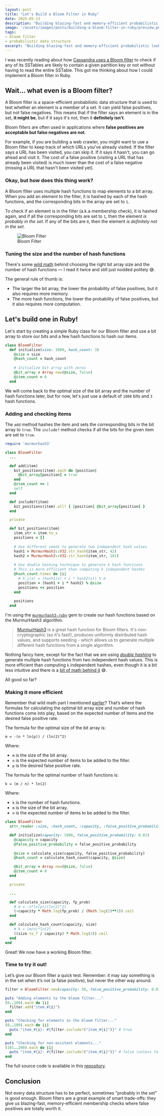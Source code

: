 ```yaml
---
layout: post
title: "Let's Build a Bloom Filter in Ruby"
date: 2025-05-13
description: "Building blazing-fast and memory-efficient probabilistic lookups in Ruby"
image: '/assets/images/posts/building-a-bloom-filter-in-ruby/preview.png'
tags:
- bloom filter
- probabilistic data structure
excerpt: "Building blazing-fast and memory-efficient probabilistic lookups in Ruby"
---
```


I was recently reading about how [Cassandra uses a Bloom filter](https://cassandra.apache.org/doc/4.1/cassandra/operating/bloom_filters.html) to check if any of its SSTables are likely to contain a given partition key or not without having to read the entire SSTable. This got me thinking about how I could implement a Bloom filter in Ruby.

## Wait... what even is a Bloom filter?

A Bloom filter is a space-efficient probabilistic data structure that is used to test whether an element is a member of a set. It can yield false positives, but not false negatives. This means that if the filter says an element is in the set, **it might be**, but if it says it's not, then it **definitely isn't**.

Bloom filters are often used in applications where **false positives are acceptable but false negatives are not**.

For example, if you are building a web crawler, you might want to use a Bloom filter to keep track of which URLs you've already visited. If the filter says a URL has been visited, you can skip it. If it says it hasn't, you can go ahead and visit it. The cost of a false positive (visiting a URL that has already been visited) is much lower than the cost of a false negative (missing a URL that hasn't been visited yet).

### Okay, but how does this thing work?

A Bloom filter uses multiple hash functions to map elements to a bit array. When you add an element to the filter, it is hashed by each of the hash functions, and the corresponding bits in the array are set to `1`.

To check if an element is in the filter (a.k.a membership check), it is hashed again, and if all the corresponding bits are set to `1`, then the element *is probably in the set*. If any of the bits are `0`, then the element *is definitely not in the set*.

<figure class="image-figure">
  <img src="/assets/images/posts/building-a-bloom-filter-in-ruby/bloom-filter.png" alt="Bloom Filter">
  <figcaption>Bloom Filter</figcaption>
</figure>

### Tuning the size and the number of hash functions

There's some [wild math](https://en.wikipedia.org/wiki/Bloom_filter) behind choosing the right bit array size and the number of hash functions — I read it twice and still just nodded politely 😅.

The general rule of thumb is:

- The larger the bit array, the lower the probability of false positives, but it also requires more memory.
- The more hash functions, the lower the probability of false positives, but it also requires more computation.

## Let's build one in Ruby!

Let's start by creating a simple Ruby class for our Bloom filter and use a bit array to store our bits and a few hash functions to hash our items.

```ruby
class BloomFilter
  def initialize(size: 1000, hash_count: 3)
    @size = size
    @hash_count = hash_count
    
    # Initialize bit array with zeros
    @bit_array = Array.new(@size, false)
    @item_count = 0
  end
```

We will come back to the optimal size of the bit array and the number of hash functions later, but for now, let's just use a default of `1000` bits and `3` hash functions.

### Adding and checking items

The `add` method hashes the item and sets the corresponding bits in the bit array to `true`. The `include?` method checks if all the bits for the given item are set to `true`.

```ruby
require 'murmurhash3'

class BloomFilter
  ...

  def add(item)
    bit_positions(item).each do |position|
      @bit_array[position] = true
    end
    @item_count += 1
    self
  end

  def include?(item)
    bit_positions(item).all? { |position| @bit_array[position] }
  end

  private

  def bit_positions(item)
    item_str = item.to_s
    positions = []
    
    # Use different seeds to generate two independent hash values
    hash1 = MurmurHash3::V32.str_hash(item_str, 42)
    hash2 = MurmurHash3::V32.str_hash(item_str, 101)
    
    # Use double hashing technique to generate k hash functions
    # This is more efficient than computing k independent hashes
    @hash_count.times do |i|
      # h_i(x) = (hash1(x) + i * hash2(x)) % m
      position = (hash1 + i * hash2) % @size
      positions << position
    end
    
    positions
  end
```

I'm using the [`murmurhash3-ruby`](https://github.com/funny-falcon/murmurhash3-ruby) gem to create our hash functions based on the MurmurHash3 algorithm.

> [MurmurHash3](https://en.wikipedia.org/wiki/MurmurHash) is a great hash function for Bloom filters. It's non-cryptographic (so it's fast!), produces uniformly distributed hash values, and supports seeding - which allows us to generate multiple different hash functions from a single algorithm.

Nothing fancy here, except for the fact that we are using [*double hashing*](https://en.wikipedia.org/wiki/Double_hashing) to generate multiple hash functions from two independent hash values. This is more efficient than computing `k` independent hashes, even though it is a bit less intuitive and there is a [bit of math behind it](https://www.eecs.harvard.edu/~michaelm/postscripts/tr-02-05.pdf) 😅.

All good so far?

### Making it more efficient

Remember that wild math part I mentioned [earlier](#tuning-the-size-and-the-number-of-hash-functions)? That’s where the formulas for calculating the optimal bit array size and number of hash functions come into play, based on the expected number of items and the desired false positive rate.

The formula for the optimal size of the bit array is:

```plaintext
m = -(n * ln(p)) / (ln(2)^2)
```

Where:

- `m` is the size of the bit array.
- `n` is the expected number of items to be added to the filter.
- `p` is the desired false positive rate.

The formula for the optimal number of hash functions is:

```plaintext
k = (m / n) * ln(2)
```

Where:

- `k` is the number of hash functions.
- `m` is the size of the bit array.
- `n` is the expected number of items to be added to the filter.

```ruby
class BloomFilter
  attr_reader :size, :hash_count, :capacity, :false_positive_probability

  def initialize(capacity: 1000, false_positive_probability: 0.01)
    @capacity = capacity
    @false_positive_probability = false_positive_probability
    
    @size = calculate_size(capacity, false_positive_probability)
    @hash_count = calculate_hash_count(capacity, @size)

    @bit_array = Array.new(@size, false)
    @item_count = 0
  end

  private

  ...

  def calculate_size(capacity, fp_prob)
    # m = -n*ln(p)/(ln(2)^2)
    (-capacity * Math.log(fp_prob) / (Math.log(2)**2)).ceil
  end

  def calculate_hash_count(capacity, size)
    # k = (m/n)*ln(2)
    ((size.to_f / capacity) * Math.log(2)).ceil
  end
end
```

Great! We now have a working Bloom filter.

### Time to try it out!

Let’s give our Bloom filter a quick test. Remember: it may say something is in the set when it’s not (a false positive), but never the other way around.

```ruby
filter = BloomFilter.new(capacity: 50, false_positive_probability: 0.01)

puts "Adding elements to the bloom filter..."
(0..100).each do |i|
  filter.add("item_#{i}")
end

puts "Checking for elements in the bloom filter..."
(0..100).each do |i|
  puts "item_#{i}: #{filter.include?("item_#{i}")}" # true
end

puts "Checking for non-existent elements..."
(101..200).each do |i|
  puts "item_#{i}: #{filter.include?("item_#{i}")}" # false (unless false positive)
end
```

The full source code is available in this [repository](https://github.com/mohllal/bloom-filter-ruby).

## Conclusion

Not every data structure has to be perfect, sometimes "probably in the set" is good enough. Bloom filters are a great example of smart trade-offs: they give us blazing-fast, memory-efficient membership checks where false positives are totally worth it.
